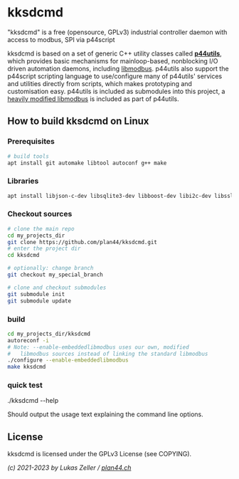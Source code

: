 
kksdcmd
=======

"kksdcmd" is a free (opensource, GPLv3) industrial controller daemon with access to modbus, SPI via p44script

kksdcmd is based on a set of generic C++ utility classes called [**p44utils**](https://github.com/plan44/p44utils), which provides basic mechanisms for mainloop-based, nonblocking I/O driven automation daemons, including [libmodbus](https://www.libmodbus.org).
p44utils also support the p44script scripting language to use/configure many of p44utils' services and utilities directly from scripts, which makes prototyping and customisation easy.
p44utils is included as submodules into this project, a [heavily modified libmodbus](https://github.com/plan44/p44utils/tree/master/thirdparty/libmodbus) is included as part of p44utils.

## How to build kksdcmd on Linux

### Prerequisites

```bash
# build tools
apt install git automake libtool autoconf g++ make
```

### Libraries

```bash
apt install libjson-c-dev libsqlite3-dev libboost-dev libi2c-dev libssl-dev
```

### Checkout sources

```bash
# clone the main repo
cd my_projects_dir
git clone https://github.com/plan44/kksdcmd.git
# enter the project dir
cd kksdcmd

# optionally: change branch
git checkout my_special_branch

# clone and checkout submodules
git submodule init
git submodule update
```

### build

```bash
cd my_projects_dir/kksdcmd
autoreconf -i
# Note: --enable-embeddedlibmodbus uses our own, modified
#   libmodbus sources instead of linking the standard libmodbus
./configure --enable-embeddedlibmodbus
make kksdcmd
```
	
### quick test

./kksdcmd --help
	
Should output the usage text explaining the command line options.

License
-------

kksdcmd is licensed under the GPLv3 License (see COPYING).

*(c) 2021-2023 by Lukas Zeller / [plan44.ch](http://www.plan44.ch/automation)*









